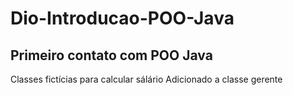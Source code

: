 # Dio-Introducao-POO-Java
## Primeiro contato com POO Java

Classes fictícias para calcular sálário
Adicionado a classe gerente
